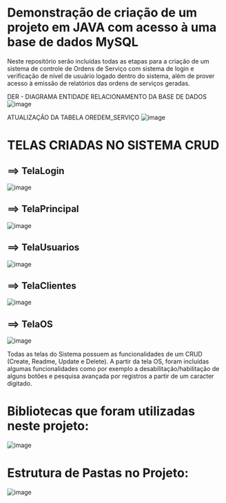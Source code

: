# Demonstração de criação de um projeto em JAVA com acesso à uma base de dados MySQL
Neste repositório serão incluídas todas as etapas para a criação de um sistema de controle de Ordens de Serviço com sistema de login e verificação de nível de usuário logado dentro do sistema, além de prover acesso à emissão de relatórios das ordens de serviços geradas.

DER - DIAGRAMA ENTIDADE RELACIONAMENTO DA BASE DE DADOS
![image](https://github.com/telsergio/Projeto-do-CRUD-MySQL-em-Servlet./blob/main/DIAGRAMA%20RELACIONAL.PNG)

ATUALIZAÇÃO DA TABELA OREDEM_SERVIÇO
![image](https://github.com/telsergio/Projeto-do-CRUD-MySQL-em-Servlet./blob/main/TABELA%20ATUALIZACAO%20SERVIICO2.PNG)



# TELAS CRIADAS NO SISTEMA CRUD
## ==> TelaLogin
![image](https://github.com/telsergio/Projeto-do-CRUD-MySQL-em-Servlet./blob/main/tela%20%20loggin.PNG)

## ==> TelaPrincipal
![image](https://github.com/telsergio/Projeto-do-CRUD-MySQL-em-Servlet./blob/main/TELA%20PRINCIPAL.PNG)

## ==> TelaUsuarios
![image](https://github.com/telsergio/Projeto-do-CRUD-MySQL-em-Servlet./blob/main/TELA%20USUARIO.PNG)

## ==> TelaClientes
![image](https://github.com/telsergio/Projeto-do-CRUD-MySQL-em-Servlet./blob/main/TELA%20CLIENTE.PNG)

## ==> TelaOS
![image](https://github.com/telsergio/Projeto-do-CRUD-MySQL-em-Servlet./blob/main/TELA%20OS.PNG)


Todas as telas do Sistema possuem as funcionalidades de um CRUD (Create, Readme, Update e Delete). A partir da tela OS, foram incluídas algumas funcionalidades como por exemplo a desabilitação/habilitação de alguns botões e pesquisa avançada por registros a partir de um caracter digitado.

# Bibliotecas que foram utilizadas neste projeto:
![image](https://github.com/telsergio/Projeto-do-CRUD-MySQL-em-Servlet./blob/main/BIBLIOTECA%201.PNG)

# Estrutura de Pastas no Projeto:
![image](https://github.com/telsergio/Projeto-do-CRUD-MySQL-em-Servlet./blob/main/BIBLIOTECAS%202.PNG)

